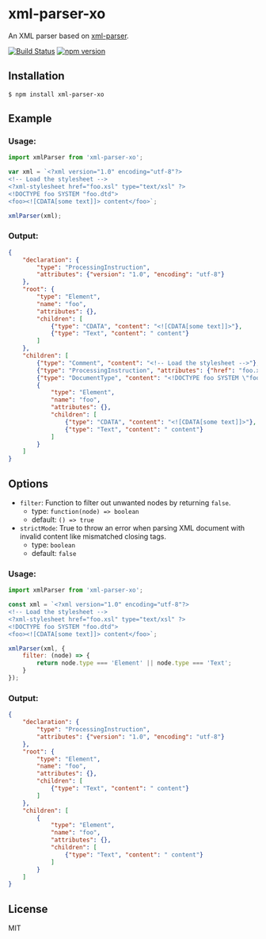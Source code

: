
# xml-parser-xo

An XML parser based on [xml-parser](https://www.npmjs.com/package/xml-parser).

[![Build Status](https://github.com/chrisbottin/xml-parser/actions/workflows/ci.yml/badge.svg)](https://github.com/chrisbottin/xml-parser/actions/workflows/ci.yml) [![npm version](https://img.shields.io/npm/v/xml-parser-xo.svg)](https://npmjs.org/package/xml-parser-xo)

## Installation

```
$ npm install xml-parser-xo
```

## Example

### Usage:

```js
import xmlParser from 'xml-parser-xo';

var xml = `<?xml version="1.0" encoding="utf-8"?>
<!-- Load the stylesheet -->
<?xml-stylesheet href="foo.xsl" type="text/xsl" ?>
<!DOCTYPE foo SYSTEM "foo.dtd">
<foo><![CDATA[some text]]> content</foo>`;

xmlParser(xml);
```

### Output:

```json
{
    "declaration": {
        "type": "ProcessingInstruction",
        "attributes": {"version": "1.0", "encoding": "utf-8"}
    },
    "root": {
        "type": "Element",
        "name": "foo",
        "attributes": {},
        "children": [
            {"type": "CDATA", "content": "<![CDATA[some text]]>"},
            {"type": "Text", "content": " content"}
        ]
    },
    "children": [
        {"type": "Comment", "content": "<!-- Load the stylesheet -->"},
        {"type": "ProcessingInstruction", "attributes": {"href": "foo.xsl", "type": "text/xsl"}},
        {"type": "DocumentType", "content": "<!DOCTYPE foo SYSTEM \"foo.dtd\">"},
        {
            "type": "Element",
            "name": "foo",
            "attributes": {},
            "children": [
                {"type": "CDATA", "content": "<![CDATA[some text]]>"},
                {"type": "Text", "content": " content"}
            ]
        }
    ]
}
```

## Options

- `filter`: Function to filter out unwanted nodes by returning `false`.
  - type: `function(node) => boolean`
  - default: `() => true`
- `strictMode`: True to throw an error when parsing XML document with invalid content like mismatched closing tags.
  - type: `boolean`
  - default: `false`

### Usage:

```js
import xmlParser from 'xml-parser-xo';

const xml = `<?xml version="1.0" encoding="utf-8"?>
<!-- Load the stylesheet -->
<?xml-stylesheet href="foo.xsl" type="text/xsl" ?>
<!DOCTYPE foo SYSTEM "foo.dtd">
<foo><![CDATA[some text]]> content</foo>`;

xmlParser(xml, {
    filter: (node) => {
        return node.type === 'Element' || node.type === 'Text';
    }
});
```

### Output:

```json
{
    "declaration": {
        "type": "ProcessingInstruction",
        "attributes": {"version": "1.0", "encoding": "utf-8"}
    },
    "root": {
        "type": "Element",
        "name": "foo",
        "attributes": {},
        "children": [
            {"type": "Text", "content": " content"}
        ]
    },
    "children": [
        {
            "type": "Element",
            "name": "foo",
            "attributes": {},
            "children": [
                {"type": "Text", "content": " content"}
            ]
        }
    ]
}
```

## License

MIT

